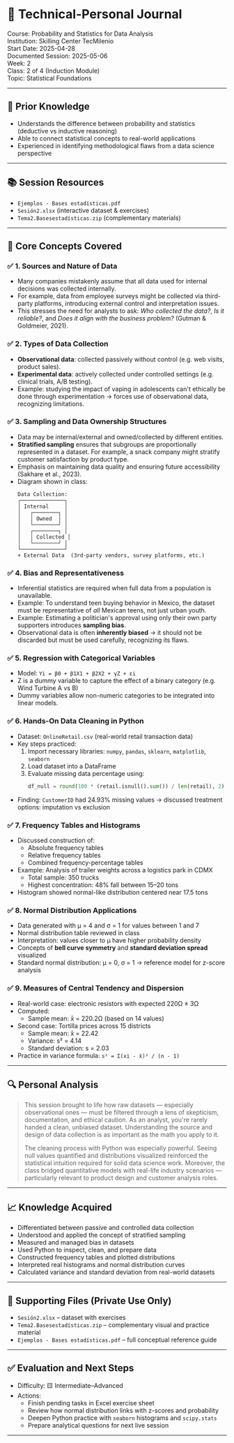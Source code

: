 # 🧠 Technical-Personal Journal  
Course: Probability and Statistics for Data Analysis  
Institution: Skilling Center TecMilenio  
Start Date: 2025-04-28  
Documented Session: 2025-05-06  
Week: 2  
Class: 2 of 4 (Induction Module)  
Topic: Statistical Foundations

---

## 🧠 Prior Knowledge

* Understands the difference between probability and statistics (deductive vs inductive reasoning)
* Able to connect statistical concepts to real-world applications
* Experienced in identifying methodological flaws from a data science perspective

---

## 📚 Session Resources

* `Ejemplos - Bases estadísticas.pdf`
* `Sesión2.xlsx` (interactive dataset & exercises)
* `Tema2.Basesestadísticas.zip` (complementary materials)

---

## 📘 Core Concepts Covered

### ✅ 1. **Sources and Nature of Data**
- Many companies mistakenly assume that all data used for internal decisions was collected internally.
- For example, data from employee surveys might be collected via third-party platforms, introducing external control and interpretation issues.
- This stresses the need for analysts to ask: *Who collected the data?*, *Is it reliable?*, and *Does it align with the business problem?* (Gutman & Goldmeier, 2021).

### ✅ 2. **Types of Data Collection**
- **Observational data**: collected passively without control (e.g. web visits, product sales).
- **Experimental data**: actively collected under controlled settings (e.g. clinical trials, A/B testing).
- Example: studying the impact of vaping in adolescents can't ethically be done through experimentation → forces use of observational data, recognizing limitations.

### ✅ 3. **Sampling and Data Ownership Structures**
- Data may be internal/external and owned/collected by different entities.
- **Stratified sampling** ensures that subgroups are proportionally represented in a dataset. For example, a snack company might stratify customer satisfaction by product type.
- Emphasis on maintaining data quality and ensuring future accessibility (Sakhare et al., 2023).
- Diagram shown in class: 
  ```
  Data Collection:
  ┌──────────────┐
  │ Internal     │
  │   ┌────────┐ │
  │   │ Owned  │ │
  │   └────────┘ │
  │   ┌────────┐ │
  │   │ Collected │
  │   └────────┘ │
  └──────────────┘
  + External Data  (3rd-party vendors, survey platforms, etc.)
  ```

### ✅ 4. **Bias and Representativeness**
- Inferential statistics are required when full data from a population is unavailable.
- Example: To understand teen buying behavior in Mexico, the dataset must be representative of *all* Mexican teens, not just urban youth.
- Example: Estimating a politician's approval using only their own party supporters introduces **sampling bias**.
- Observational data is often **inherently biased** → it should not be discarded but must be used carefully, recognizing its flaws.

### ✅ 5. **Regression with Categorical Variables**
- Model: `Yi = β0 + β1X1 + β2X2 + γZ + εi`
- Z is a dummy variable to capture the effect of a binary category (e.g. Wind Turbine A vs B)
- Dummy variables allow non-numeric categories to be integrated into linear models.

### ✅ 6. **Hands-On Data Cleaning in Python**
- Dataset: `OnlineRetail.csv` (real-world retail transaction data)
- Key steps practiced:
  1. Import necessary libraries: `numpy`, `pandas`, `sklearn`, `matplotlib`, `seaborn`
  2. Load dataset into a DataFrame
  3. Evaluate missing data percentage using:
     ```python
     df_null = round(100 * (retail.isnull().sum()) / len(retail), 2)
     ```
- Finding: `CustomerID` had 24.93% missing values → discussed treatment options: imputation vs exclusion

### ✅ 7. **Frequency Tables and Histograms**
- Discussed construction of:
  - Absolute frequency tables
  - Relative frequency tables
  - Combined frequency-percentage tables
- Example: Analysis of trailer weights across a logistics park in CDMX
  - Total sample: 350 trucks
  - Highest concentration: 48% fall between 15–20 tons
- Histogram showed normal-like distribution centered near 17.5 tons

### ✅ 8. **Normal Distribution Applications**
- Data generated with μ = 4 and σ = 1 for values between 1 and 7
- Normal distribution table reviewed in class
- Interpretation: values closer to μ have higher probability density
- Concepts of **bell curve symmetry** and **standard deviation spread** visualized
- Standard normal distribution: μ = 0, σ = 1 → reference model for z-score analysis

### ✅ 9. **Measures of Central Tendency and Dispersion**
- Real-world case: electronic resistors with expected 220Ω ± 3Ω
- Computed:
  - Sample mean: x̄ = 220.2Ω (based on 14 values)
- Second case: Tortilla prices across 15 districts
  - Sample mean: x̄ = 22.42
  - Variance: s² = 4.14
  - Standard deviation: s = 2.03
- Practice in variance formula: `s² = Σ(xi - x̄)² / (n - 1)`

---

## 🔍 Personal Analysis

> This session brought to life how raw datasets — especially observational ones — must be filtered through a lens of skepticism, documentation, and ethical caution. As an analyst, you're rarely handed a clean, unbiased dataset. Understanding the source and design of data collection is as important as the math you apply to it.
>
> The cleaning process with Python was especially powerful. Seeing null values quantified and distributions visualized reinforced the statistical intuition required for solid data science work. Moreover, the class bridged quantitative models with real-life industry scenarios — particularly relevant to product design and customer analysis roles.

---

## 📈 Knowledge Acquired

* Differentiated between passive and controlled data collection
* Understood and applied the concept of stratified sampling
* Measured and managed bias in datasets
* Used Python to inspect, clean, and prepare data
* Constructed frequency tables and plotted distributions
* Interpreted real histograms and normal distribution curves
* Calculated variance and standard deviation from real-world datasets

---

## 📂 Supporting Files (Private Use Only)

* `Sesión2.xlsx` – dataset with exercises
* `Tema2.Basesestadísticas.zip` – complementary visual and practice material
* `Ejemplos - Bases estadísticas.pdf` – full conceptual reference guide

---

## ✅ Evaluation and Next Steps

* Difficulty: 🟨 Intermediate–Advanced
* Actions:
  - Finish pending tasks in Excel exercise sheet
  - Review how normal distribution links with z-scores and probability
  - Deepen Python practice with `seaborn` histograms and `scipy.stats`
  - Prepare analytical questions for next live session

---
